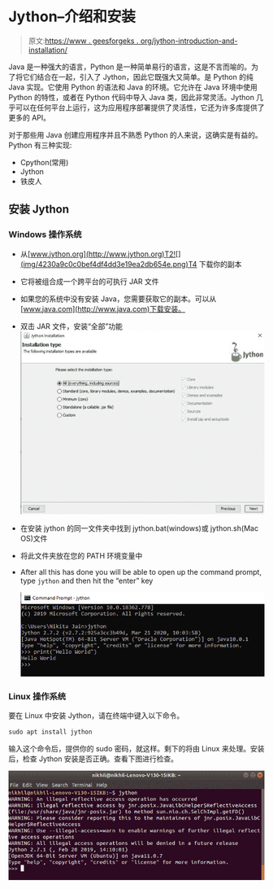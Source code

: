 # Jython–介绍和安装

> 原文:[https://www . geesforgeks . org/jython-introduction-and-installation/](https://www.geeksforgeeks.org/jython-introduction-and-installation/)

Java 是一种强大的语言，Python 是一种简单易行的语言，这是不言而喻的。为了将它们结合在一起，引入了 Jython，因此它既强大又简单。是 Python 的纯 Java 实现。它使用 Python 的语法和 Java 的环境。它允许在 Java 环境中使用 Python 的特性，或者在 Python 代码中导入 Java 类，因此非常灵活。Jython 几乎可以在任何平台上运行，这为应用程序部署提供了灵活性，它还为许多库提供了更多的 API。

对于那些用 Java 创建应用程序并且不熟悉 Python 的人来说，这确实是有益的。Python 有三种实现:

*   Cpython(常用)
*   Jython
*   铁皮人

## 安装 Jython

### Windows 操作系统

*   从[www.jython.org](http://www.jython.org)T2![](img/4230a9c0c0bef4df4dd3e19ea2db654e.png)T4
    下载你的副本
*   它将被组合成一个跨平台的可执行 JAR 文件
*   如果您的系统中没有安装 Java，您需要获取它的副本。可以从[www.java.com](http://www.java.com)下载安装。
*   双击 JAR 文件，安装“全部”功能
    ![](img/b8f06d38434beca3bac0123894e7da49.png)
*   在安装 jython 的同一文件夹中找到 jython.bat(windows)或 jython.sh(Mac OS)文件
*   将此文件夹放在您的 PATH 环境变量中
*   After all this has done you will be able to open up the command prompt, type `jython` and then hit the “enter” key

    ![jython-install-windows](img/7aee286ce87ac4a97cacf1e8c18f0a42.png)

### Linux 操作系统

要在 Linux 中安装 Jython，请在终端中键入以下命令。

```py
sudo apt install jython
```

输入这个命令后，提供你的 sudo 密码，就这样。剩下的将由 Linux 来处理。安装后，检查 Jython 安装是否正确。查看下图进行检查。

![jython-install-linux](img/4b16cbe7ad8ae6310b5b739923c87596.png)
